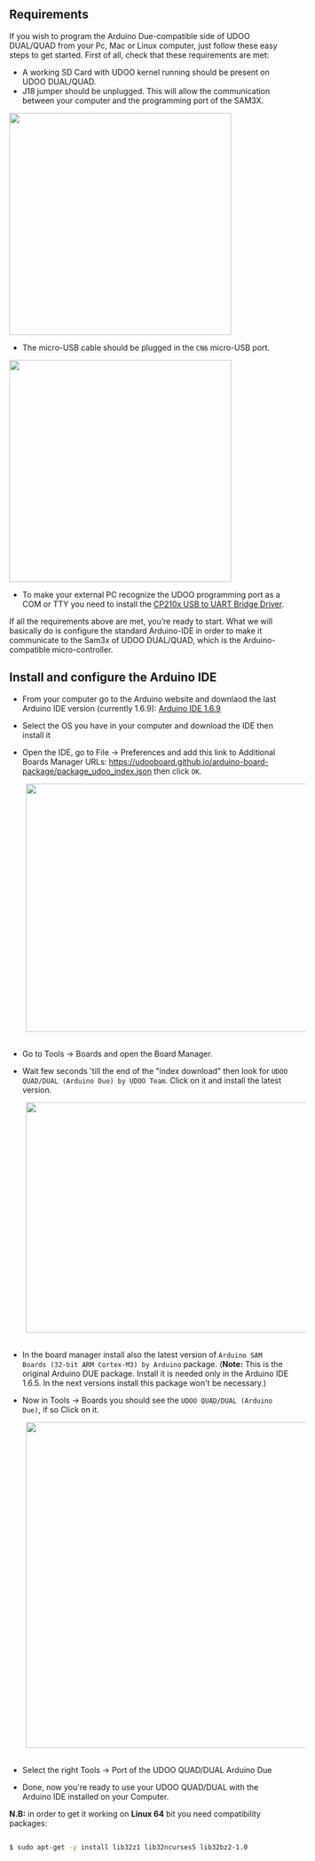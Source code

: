 ## Requirements

If you wish to program the Arduino Due-compatible side of UDOO DUAL/QUAD from your Pc, Mac or Linux computer, just follow these easy steps to get started.
First of all, check that these requirements are met:
* A working SD Card with UDOO kernel running should be present on UDOO DUAL/QUAD.
* J18 jumper should be unplugged. This will allow the communication between your computer and the programming port of the SAM3X.  


<a href="../img/boardJ18-03.png" target="_blank"><img style="width:400px; " src="../img/boardJ18-03.png"></a>


* The micro-USB cable should be plugged in the `CN6` micro-USB port.  


<a href="../img/board_usb2-01.jpg" target="_blank"><img style="width:400px; " src="../img/board_usb2-01.jpg"></a>  


* To make your external PC recognize the UDOO programming port as a COM or TTY you need to install the [CP210x USB to UART Bridge Driver](http://www.silabs.com/products/mcu/pages/usbtouartbridgevcpdrivers.aspx).  

If all the requirements above are met, you’re ready to start. What we will basically do is configure the standard Arduino-IDE in order to make it communicate to the Sam3x of UDOO DUAL/QUAD, which is the Arduino-compatible micro-controller.

## Install and configure the Arduino IDE

* From your computer go to the Arduino website and downlaod the last Arduino IDE version (currently 1.6.9): [Arduino IDE 1.6.9](https://www.arduino.cc/en/Main/Software)

* Select the OS you have in your computer and download the IDE then install it

* Open the IDE, go to File -> Preferences and add this link to Additional Boards Manager URLs:
    https://udooboard.github.io/arduino-board-package/package_udoo_index.json
then click `OK`.  

<img width="550" height="447" src="../img/ext_ard_07.png" style="margin-left: 30px;">  

<br />
<br />

* Go to Tools -> Boards and open the Board Manager.

* Wait few seconds 'till the end of the "index download" then look for `UDOO QUAD/DUAL (Arduino Due) by UDOO Team`. Click on it and install the latest version.

<img width="550" height="415" src="../img/ext_board_manager_install.PNG" style="margin-left: 30px;">

<br />
<br />

* In the board manager install also the latest version of `Arduino SAM Boards (32-bit ARM Cortex-M3) by Arduino` package. (**Note:** This is the original Arduino DUE package. Install it is needed only in the Arduino IDE 1.6.5. In the next versions install this package won't be necessary.)

* Now in Tools -> Boards you should see the `UDOO QUAD/DUAL (Arduino Due)`, if so Click on it.

<img width="550" height="587" src="../img/ext_board_manager_boards.PNG" style="margin-left: 30px;">

<br />
<br />

* Select the right Tools -> Port of the UDOO QUAD/DUAL Arduino Due

* Done, now you're ready to use your UDOO QUAD/DUAL with the Arduino IDE installed on your Computer.

**N.B:** in order to get it working on **Linux 64** bit you need compatibility packages:

```bash

$ sudo apt-get -y install lib32z1 lib32ncurses5 lib32bz2-1.0

 ```
